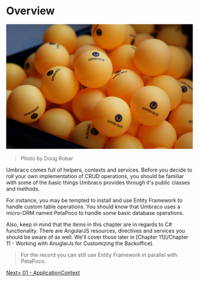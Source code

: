 # Overview

![5852022211_66215f281b_o.jpg](assets/5852022211_66215f281b_o.jpg)
>Photo by Doug Robar

Umbraco comes full of helpers, contexts and services.  Before you decide to roll your own implementation of CRUD operations, you should be familiar with some of the basic things Umbraco provides through it's public classes and methods.

For instance, you may be tempted to install and use Entity Framework to handle custom table operations.  You should know that Umbraco uses a micro-ORM named PetaPoco to handle some basic database operations. 

Also, keep in mind that the items in this chapter are in regards to C# functionality.  There are AngularJS resources, directives and services you should be aware of as well.  We'll cover those later in [Chapter 11](/Chapter 11 - Working with AnuglarJs for Customizing the Backoffice).

>For the record you can still use Entity Framework in parallel with PetaPoco.

[Next> 01 - ApplicationContext](01%20-%20ApplicationContext.md)
